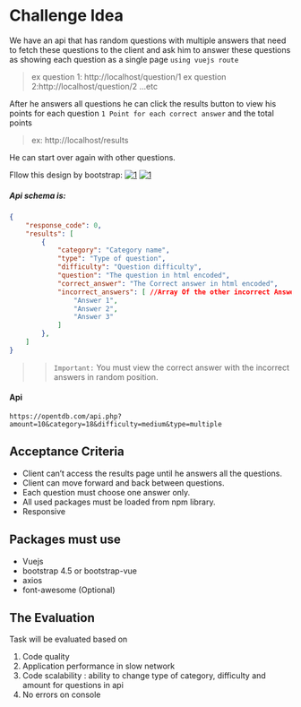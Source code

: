 # Challenge Idea
We have an api that has random questions with multiple answers that need to fetch these questions to the client and ask him to answer these questions as showing each question as a single page `using vuejs route` 
> ex question 1: http://localhost/question/1
> ex question 2:http://localhost/question/2 ...etc 

After he answers all questions he can click the results button to view his points for each question `1 Point for each correct answer` and the total points
> ex: http://localhost/results

He can start over again with other questions.

Fllow this design by bootstrap:
[![1](https://optivius.com/s3/1.png)](https://optivius.com/s3/1.png)
[![1](https://optivius.com/s3/2.png)](https://optivius.com/s3/2.png)

##### Api schema is: 
### 
``` json
{
    "response_code": 0,
    "results": [
        {
            "category": "Category name",
            "type": "Type of question",
            "difficulty": "Question difficulty",
            "question": "The question in html encoded",
            "correct_answer": "The Correct answer in html encoded",
            "incorrect_answers": [ //Array Of the other incorrect Answers in html encoded
                "Answer 1",
                "Answer 2",
                "Answer 3"
            ]
        },
    ]
}
```
>> `Important:` You must view the correct answer with the incorrect answers in random position.

#### Api
``` code
https://opentdb.com/api.php?amount=10&category=18&difficulty=medium&type=multiple
```

## Acceptance Criteria
 - Client can’t access the results page until he answers all the questions.
 - Client can move forward and back between questions.
 - Each question must choose one answer only.
 - All used packages must be loaded from npm library.
 - Responsive

## Packages must use
- Vuejs
- bootstrap 4.5 or bootstrap-vue
- axios
- font-awesome (Optional) 

## The Evaluation
Task will be evaluated based on
1. Code quality
2. Application performance in slow network
3. Code scalability : ability to change type of category, difficulty and amount for questions in api
4. No errors on console
